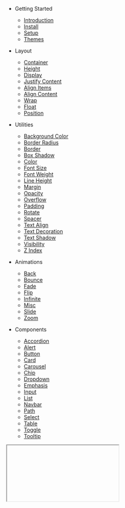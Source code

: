 * <span class="doc-heading" onclick="toggleNextSibling(this)">Getting Started</span>
  * [Introduction](README.md)
  * [Install](getting-started/install.md)
  * [Setup](getting-started/setup.md)
  * [Themes](getting-started/themes.md)

* <span class="doc-heading" onclick="toggleNextSibling(this)">Layout</span>
  * [Container](layout/container.md)
  * [Height](layout/height.md)
  * [Display](layout/display.md)
  * [Justify Content](layout/justify-content.md)
  * [Align Items](layout/align-items.md)
  * [Align Content](layout/align-content.md)
  * [Wrap](layout/wrap.md)
  * [Float](layout/float.md)
  * [Position](layout/position.md)

* <span class="doc-heading" onclick="toggleNextSibling(this)">Utilities</span>
  * [Background Color](utilities/background-color.md)
  * [Border Radius](utilities/border-radius.md)
  * [Border](utilities/border.md)
  * [Box Shadow](utilities/box-shadow.md)
  * [Color](utilities/color.md)
  * [Font Size](utilities/font-size.md)
  * [Font Weight](utilities/font-weight.md)
  * [Line Height](utilities/line-height.md)
  * [Margin](utilities/margin.md)
  * [Opacity](utilities/opacity.md)
  * [Overflow](utilities/overflow.md)
  * [Padding](utilities/padding.md)
  * [Rotate](utilities/rotate.md)
  * [Spacer](utilities/spacer.md)
  * [Text Align](utilities/text-align.md)
  * [Text Decoration](utilities/text-decoration.md)
  * [Text Shadow](utilities/text-shadow.md)
  * [Visibility](utilities/visibility.md)
  * [Z Index](utilities/z-index.md)

* <span class="doc-heading" onclick="toggleNextSibling(this)">Animations</span>
  * [Back](animations/back.md)
  * [Bounce](animations/bounce.md)
  * [Fade](animations/fade.md)
  * [Flip](animations/flip.md)
  * [Infinite](animations/infinite.md)
  * [Misc](animations/misc.md)
  * [Slide](animations/slide.md)
  * [Zoom](animations/zoom.md)

* <span class="doc-heading" onclick="toggleNextSibling(this)">Components</span>
  * [Accordion](components/accordion.md)
  * [Alert](components/alert.md)
  * [Button](components/button.md)
  * [Card](components/card.md)
  * [Carousel](components/carousel.md)
  * [Chip](components/chip.md)
  * [Dropdown](components/dropdown.md)
  * [Emphasis](components/emphasis.md)
  * [Input](components/input.md)
  * [List](components/list.md)
  * [Navbar](components/navbar.md)
  * [Path](components/path.md)
  * [Select](components/select.md)
  * [Table](components/table.md)
  * [Toggle](components/toggle.md)
  * [Tooltip](components/tooltip.md)

<iframe class="hidden" onload="setHeadings()"></iframe>